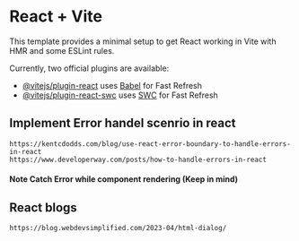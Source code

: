 # React + Vite

This template provides a minimal setup to get React working in Vite with HMR and some ESLint rules.

Currently, two official plugins are available:

- [@vitejs/plugin-react](https://github.com/vitejs/vite-plugin-react/blob/main/packages/plugin-react/README.md) uses [Babel](https://babeljs.io/) for Fast Refresh
- [@vitejs/plugin-react-swc](https://github.com/vitejs/vite-plugin-react-swc) uses [SWC](https://swc.rs/) for Fast Refresh

## Implement Error handel scenrio in react

`https://kentcdodds.com/blog/use-react-error-boundary-to-handle-errors-in-react` <br>
`https://www.developerway.com/posts/how-to-handle-errors-in-react`

#### Note Catch Error while component rendering (Keep in mind)

## React blogs

`https://blog.webdevsimplified.com/2023-04/html-dialog/`
